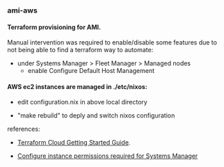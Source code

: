 ### ami-aws

#### Terraform provisioning for AMI.

Manual intervention was required to enable/disable some features due to not being able to find a terraform way to automate:

* under Systems Manager > Fleet Manager > Managed nodes
  * enable Configure Default Host Management


#### AWS ec2 instances are managed in ./etc/nixos:

* edit configuration.nix in above local directory

* "make rebuild" to deply and switch nixos configuration


references:

* [Terraform Cloud Getting Started Guide](https://learn.hashicorp.com/terraform/cloud-gettingstarted/tfc_overview).

* [Configure instance permissions required for Systems Manager](https://docs.aws.amazon.com/systems-manager/latest/userguide/setup-instance-permissions.html)